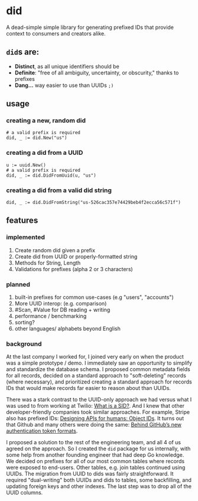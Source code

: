 # did
A dead-simple simple library for generating prefixed IDs that provide context to consumers and creators alike.

## `did`s are:
- **Distinct**, as all unique identifiers should be
- **Definite**: "free of all ambiguity, uncertainty, or obscurity," thanks to prefixes
- **Dang...** way easier to use than UUIDs `;)`

## usage
### creating a new, random did 
```
# a valid prefix is required
did, _ := did.New("us")
```

### creating a did from a UUID
```
u := uuid.New()
# a valid prefix is required
did, _ := did.DidFromUuid(u, "us")

```

### creating a did from a valid did string
```
did, _ := did.DidFromString("us-526cac357e74429beb4f2ecca56c571f")
```

## features
### implemented
1. Create random did given a prefix
1. Create did from UUID or properly-formatted string
1. Methods for String, Length
1. Validations for prefixes (alpha 2 or 3 characters)

### planned
1. built-in prefixes for common use-cases (e.g "users", "accounts")
1. More UUID interop: (e.g. comparison)
1. #Scan, #Value for DB reading + writing
1. performance / benchmarking
1. sorting?
1. other languages/ alphabets beyond English

### background
At the last company I worked for, I joined very early on when the product was a simple prototype / demo. I immediately saw an opportunity to simplify and standardize the database schema. I proposed common metadata fields for all records, decided on a standard approach to "soft-deleting" records (where necessary), and prioritized creating a standard approach for records IDs that would make records far easier to reason about than UUIDs. 

There was a stark contrast to the UUID-only approach we had versus what I was used to from working at Twilio: [What is a SID?](https://www.twilio.com/docs/glossary/what-is-a-sid). And I knew that other developer-friendly companies took similar approaches. For example, Stripe also has prefixed IDs: [Designing APIs for humans: Object IDs](https://dev.to/stripe/designing-apis-for-humans-object-ids-3o5a). It turns out that Github and many others were doing the same: [Behind GitHub’s new authentication token formats](https://github.blog/2021-04-05-behind-githubs-new-authentication-token-formats/). 

I proposed a solution to the rest of the engineering team, and all 4 of us agreed on the approach. So I created the `did` package for us internally, with some help from another founding engineer that had deep Go knowledge. We decided on prefixes for all of our most common tables where records were exposed to end-users. Other tables, e.g. join tables continued using UUIDs. The migration from UUID to dids was fairly straightforward. It required "dual-writing" both UUIDs and dids to tables, some backfilling, and updating foreign keys and other indexes. The last step was to drop all of the UUID columns.